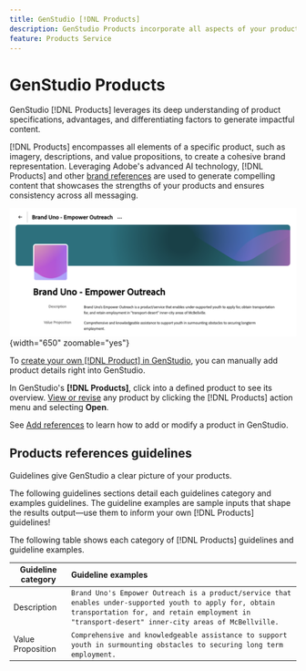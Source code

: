 ```yaml
---
title: GenStudio [!DNL Products]
description: GenStudio Products incorporate all aspects of your product—imagery, descriptions, and value propositions—to create relevant content that highlights product strengths and maintains consistency in product messaging.
feature: Products Service
---
```


# GenStudio Products

GenStudio [!DNL Products] leverages its deep understanding of product specifications, advantages, and differentiating factors to generate impactful content.

[!DNL Products] encompasses all elements of a specific product, such as imagery, descriptions, and value propositions, to create a cohesive brand representation. Leveraging Adobe's advanced AI technology, [!DNL Products] and other [brand references](/help/user-guide/references/overview.md) are used to generate compelling content that showcases the strengths of your products and ensures consistency across all messaging.

![[!DNL Brand] voice guidelines in GenStudio](/help/assets/products-guidelines.png){width="650" zoomable="yes"}

To [create your own [!DNL Product] in GenStudio](add-references.md#add-products), you can manually add product details right into GenStudio.

In GenStudio's **[!DNL Products]**, click into a defined product to see its overview. [View or revise](add-references.md#manage-products) any product by clicking the [!DNL Products] action menu and selecting **Open**.

See [Add references](add-references.md) to learn how to add or modify a product in GenStudio.

## Products references guidelines

Guidelines give GenStudio a clear picture of your products.

The following guidelines sections detail each guidelines category and examples guidelines. The guideline examples are sample inputs that shape the results output—use them to inform your own [!DNL Products] guidelines!

The following table shows each category of [!DNL Products] guidelines and guideline examples.

| Guideline category | Guideline examples |
| ------------------| :---------- |
| Description       | `Brand Uno's Empower Outreach is a product/service that enables under-supported youth to apply for, obtain transportation for, and retain employment in "transport-desert" inner-city areas of McBellville.` |
| Value Proposition        | `Comprehensive and knowledgeable assistance to support youth in surmounting obstacles to securing long term employment.` |
